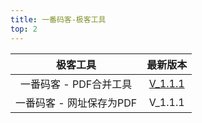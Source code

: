 ```yaml
---
title: 一番码客-极客工具
top: 2
---
```


|         极客工具         |                           最新版本                           |
| :----------------------: | :----------------------------------------------------------: |
|  一番码客 - PDF合并工具  | [V_1.1.1](http://efonmark.com/efon_app/01_pdfmerge/PDF合并工具_V_1.1.1.exe) |
| 一番码客 - 网址保存为PDF |                           V_1.1.1                            |

<!--more-->

